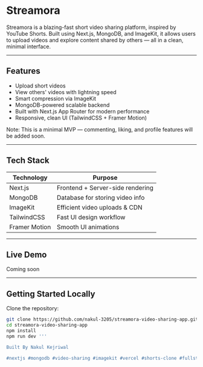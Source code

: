 # Streamora

Streamora is a blazing-fast short video sharing platform, inspired by YouTube Shorts. Built using Next.js, MongoDB, and ImageKit, it allows users to upload videos and explore content shared by others — all in a clean, minimal interface.

---

## Features

- Upload short videos
- View others' videos with lightning speed
- Smart compression via ImageKit
- MongoDB-powered scalable backend
- Built with Next.js App Router for modern performance
- Responsive, clean UI (TailwindCSS + Framer Motion)

Note: This is a minimal MVP — commenting, liking, and profile features will be added soon.

---

## Tech Stack

| Technology        | Purpose                           |
|-------------------|------------------------------------|
| Next.js           | Frontend + Server-side rendering   |
| MongoDB           | Database for storing video info    |
| ImageKit          | Efficient video uploads & CDN      |
| TailwindCSS       | Fast UI design workflow            |
| Framer Motion     | Smooth UI animations               |

---

## Live Demo

Coming soon

---

## Getting Started Locally

Clone the repository:

```bash
git clone https://github.com/nakul-3205/streamora-video-sharing-app.git
cd streamora-video-sharing-app
npm install
npm run dev '''

Built By Nakul Kejriwal

#nextjs #mongodb #video-sharing #imagekit #vercel #shorts-clone #fullstack #mern #yt-clone #video-platform #tailwindcss #streamora
